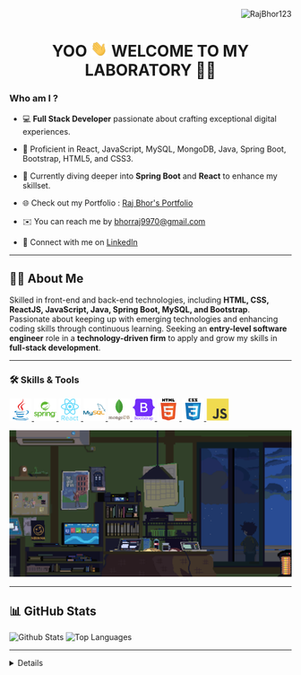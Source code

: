 <p align="right"> <img src="https://komarev.com/ghpvc/?username=RajBhor123&label=PROFILE%20VIEWS&color&color=ee8222&style=social" alt="RajBhor123" /> </p>

<h1 align="center">YOO <img src="https://raw.githubusercontent.com/ABSphreak/ABSphreak/master/gifs/Hi.gif" width="30"> WELCOME TO MY LABORATORY 🧪✨</h1>

### Who am I ?

- 💻 **Full Stack Developer** passionate about crafting exceptional digital experiences.

- 💼 Proficient in React, JavaScript, MySQL, MongoDB, Java, Spring Boot, Bootstrap, HTML5, and CSS3.

- 🎯 Currently diving deeper into **Spring Boot** and **React** to enhance my skillset.

- 🌐 Check out my Portfolio : [Raj Bhor's Portfolio](https://raj-bhor-portfolio.vercel.app/)

- ✉️ You can reach me by [bhorraj9970@gmail.com](mailto:bhorraj9970@gmail.com)

- 🔗 Connect with me on [LinkedIn](https://www.linkedin.com/in/raj-bhor)

---

## 👨‍💻 About Me  
Skilled in front-end and back-end technologies, including **HTML, CSS, ReactJS, JavaScript, Java, Spring Boot, MySQL, and Bootstrap**. Passionate about keeping up with emerging technologies and enhancing coding skills through continuous learning. Seeking an **entry-level software engineer** role in a **technology-driven firm** to apply and grow my skills in **full-stack development**.


---

### 🛠️ Skills & Tools

<p align="left">
  <a href="https://www.java.com/" target="_blank" rel="noreferrer">
    <img src="https://raw.githubusercontent.com/devicons/devicon/master/icons/java/java-original.svg" alt="Java" width="40" height="40"/>
  </a>
  <a href="https://spring.io/" target="_blank" rel="noreferrer">
    <img src="https://raw.githubusercontent.com/devicons/devicon/master/icons/spring/spring-original-wordmark.svg" alt="Spring Boot" width="40" height="40"/>
  </a>
  <a href="https://reactjs.org/" target="_blank" rel="noreferrer">
    <img src="https://raw.githubusercontent.com/devicons/devicon/master/icons/react/react-original-wordmark.svg" alt="React" width="40" height="40"/>
  </a>
  <a href="https://www.mysql.com/" target="_blank" rel="noreferrer">
    <img src="https://raw.githubusercontent.com/devicons/devicon/master/icons/mysql/mysql-original-wordmark.svg" alt="MySQL" width="40" height="40"/>
  </a>
  <a href="https://www.mongodb.com/" target="_blank" rel="noreferrer">
    <img src="https://raw.githubusercontent.com/devicons/devicon/master/icons/mongodb/mongodb-original-wordmark.svg" alt="MongoDB" width="40" height="40"/>
  </a>
  <a href="https://getbootstrap.com/" target="_blank" rel="noreferrer">
    <img src="https://raw.githubusercontent.com/devicons/devicon/master/icons/bootstrap/bootstrap-plain-wordmark.svg" alt="Bootstrap" width="40" height="40"/>
  </a>
  <a href="https://www.w3.org/html/" target="_blank" rel="noreferrer">
    <img src="https://raw.githubusercontent.com/devicons/devicon/master/icons/html5/html5-original-wordmark.svg" alt="HTML5" width="40" height="40"/>
  </a>
  <a href="https://www.w3schools.com/css/" target="_blank" rel="noreferrer">
    <img src="https://raw.githubusercontent.com/devicons/devicon/master/icons/css3/css3-original-wordmark.svg" alt="CSS3" width="40" height="40"/>
  </a>
  <a href="https://developer.mozilla.org/en-US/docs/Web/JavaScript" target="_blank" rel="noreferrer">
    <img src="https://raw.githubusercontent.com/devicons/devicon/master/icons/javascript/javascript-original.svg" alt="JavaScript" width="40" height="40"/>
  </a>
</p>



[![MasterHead](https://raw.githubusercontent.com/rxjpatil/rxjpatil/main/github7.gif)](https://www.instagram.com/wtfrxjj?utm_source=ig_web_button_share_sheet&igsh=ZDNlZDc0MzIxNw==)

---

## 📊 GitHub Stats  

![Github Stats](https://github-readme-stats.vercel.app/api?username=RajBhor123&theme=blueberry&count_private=true&hide_border=true&line_height=20)
![Top Languages](https://github-readme-stats.vercel.app/api/top-langs/?username=RajBhor123&layout=compact&theme=blueberry&count_private=true&hide_border=true)



---

<details>

### 🏆 Certifications

1. **Master in Full Stack Web Development with Java**  
   [View Certificate](https://drive.google.com/file/d/1H9GvPyd0ycvmCmjr7_bW-xT3UEyHCEz7/view)
   
2. **IBM Certification for Java Fundamentals**  
   [View Certificate](https://drive.google.com/file/d/1IZO90g6BFHlk8vbVFEMJzGV3ntC3ZCQ7/view)

3. **IBM Certification for SQL and Relational Database**  
   [View Certificate](https://drive.google.com/file/d/1Y79y6Igy1kuk9S-uBOZPq18R8P30Pb_j/view)

4. **IBM Certification for Web Development Using HTML**  
   [View Certificate](https://drive.google.com/file/d/1Cvb2CFQSw3REDxxk1xdBUpRBCQH3pVOa/view)

---





</details>






